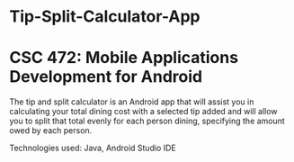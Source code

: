 # Tip-Split-Calculator-App
# CSC 472: Mobile Applications Development for Android

The tip and split calculator is an Android app that will assist you in calculating your total dining cost with a 
selected tip added and will allow you to split that total evenly for each person dining, specifying the amount owed by each person.

Technologies used: Java, Android Studio IDE